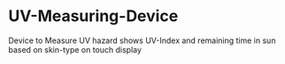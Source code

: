 # UV-Measuring-Device
Device to Measure UV hazard shows UV-Index and remaining time in sun based on skin-type on touch display
